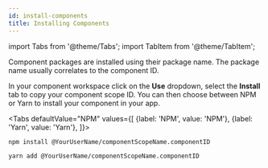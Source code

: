 ```yaml
--- 
id: install-components
title: Installing Components
---
```


import Tabs from '@theme/Tabs';
import TabItem from '@theme/TabItem';

Component packages are installed using their package name. The package name usually correlates to the component ID.

In your component workspace click on the **Use** dropdown, select the **Install** tab to copy your component scope ID. You can then choose between NPM or Yarn to install your component in your app.

<Tabs
  defaultValue="NPM"
  values={[
    {label: 'NPM', value: 'NPM'},
    {label: 'Yarn', value: 'Yarn'},
  ]}>
  <TabItem value="NPM">

```shell
npm install @YourUserName/componentScopeName.componentID
```

  </TabItem>
  <TabItem value="Yarn">

```shell
yarn add @YourUserName/componentScopeName.componentID
```

  </TabItem>
</Tabs>